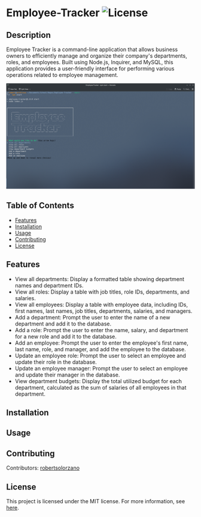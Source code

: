 # Employee-Tracker ![License](https://img.shields.io/badge/License-MIT-blue.svg) 

## Description

Employee Tracker is a command-line application that allows business owners to efficiently manage and organize their company's departments, roles, and employees. Built using Node.js, Inquirer, and MySQL, this application provides a user-friendly interface for performing various operations related to employee management.

![preview-image](/public/images/preview.png)

## Table of Contents
- [Features](#features)
- [Installation](#installation)
- [Usage](#usage)
- [Contributing](#contributing)
- [License](#license)

## Features

- View all departments: Display a formatted table showing department names and department IDs.
- View all roles: Display a table with job titles, role IDs, departments, and salaries.
- View all employees: Display a table with employee data, including IDs, first names, last names, job titles, departments, salaries, and managers.
- Add a department: Prompt the user to enter the name of a new department and add it to the database.
- Add a role: Prompt the user to enter the name, salary, and department for a new role and add it to the database.
- Add an employee: Prompt the user to enter the employee's first name, last name, role, and manager, and add the employee to the database.
- Update an employee role: Prompt the user to select an employee and update their role in the database.
- Update an employee manager: Prompt the user to select an employee and update their manager in the database.
- View department budgets: Display the total utilized budget for each department, calculated as the sum of salaries of all employees in that department.


## Installation



## Usage



## Contributing

Contributors: [robertsolorzano](https://github.com/robertsolorzano)



## License

This project is licensed under the MIT license. For more information, see [here](https://opensource.org/licenses/MIT).
  



